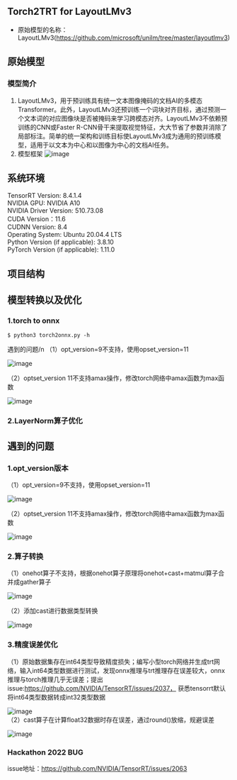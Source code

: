 ## Torch2TRT for LayoutLMv3
- 原始模型的名称：LayoutLMv3(https://github.com/microsoft/unilm/tree/master/layoutlmv3)


## 原始模型
### 模型简介
1. LayoutLMv3，用于预训练具有统一文本图像掩码的文档AI的多模态Transformer。此外，LayoutLMv3还预训练一个词块对齐目标，通过预测一个文本词的对应图像块是否被掩码来学习跨模态对齐。LayoutLMv3不依赖预训练的CNN或Faster R-CNN骨干来提取视觉特征，大大节省了参数并消除了局部标注。简单的统一架构和训练目标使LayoutLMv3成为通用的预训练模型，适用于以文本为中心和以图像为中心的文档AI任务。
2. 模型框架
![image](https://user-images.githubusercontent.com/49616374/170653429-e9557526-3e14-4c17-b00c-20c7a709fe7b.png)

## 系统环境
TensorRT Version: 8.4.1.4<br>
NVIDIA GPU: NVIDIA A10<br>
NVIDIA Driver Version: 510.73.08<br>
CUDA Version：11.6<br>
CUDNN Version: 8.4<br>
Operating System: Ubuntu 20.04.4 LTS<br>
Python Version (if applicable): 3.8.10<br>
PyTorch Version (if applicable): 1.11.0<br>

## 项目结构


## 模型转换以及优化
### 1.torch to onnx

```
$ python3 torch2onnx.py -h
```

遇到的问题/n
（1）opt_version=9不支持，使用opset_version=11

![image](https://user-images.githubusercontent.com/49616374/174259578-b0606449-3a40-4171-aa32-d2dab8549a93.png)

（2）optset_version 11不支持amax操作，修改torch网络中amax函数为max函数

![image](https://user-images.githubusercontent.com/49616374/174259606-c2d4ea64-4125-42cf-82b8-657e660c54ed.png)
### 2.LayerNorm算子优化
## 遇到的问题
### 1.opt_version版本
（1）opt_version=9不支持，使用opset_version=11

![image](https://user-images.githubusercontent.com/49616374/174259578-b0606449-3a40-4171-aa32-d2dab8549a93.png)

（2）optset_version 11不支持amax操作，修改torch网络中amax函数为max函数

![image](https://user-images.githubusercontent.com/49616374/174259606-c2d4ea64-4125-42cf-82b8-657e660c54ed.png)

### 2.算子转换
（1）onehot算子不支持，根据onehot算子原理将onehot+cast+matmul算子合并成gather算子

![image](https://user-images.githubusercontent.com/49616374/174260371-2d1e6093-3a0f-4808-a76d-9380f6654b7f.png)

（2）添加cast进行数据类型转换

![image](https://user-images.githubusercontent.com/49616374/174260502-3a511afc-2b91-49f4-adc2-92b607f2ec43.png)
### 3.精度误差优化
（1）原始数据集存在int64类型导致精度损失；编写小型torch网络并生成trt网络，输入int64类型数据进行测试，发现onnx推理与trt推理存在误差较大，onnx推理与torch推理几乎无误差；提出issue:https://github.com/NVIDIA/TensorRT/issues/2037， 获悉tensorrt默认将int64类型数据转成int32类型数据<br>

![image](https://user-images.githubusercontent.com/49616374/174260801-f0c100b5-84db-4bc2-916a-dfa2ca21e481.png)<br>
（2）cast算子在计算float32数据时存在误差，通过round()放缩，规避误差<br>

![image](https://user-images.githubusercontent.com/49616374/174262579-f7b5157d-ab4c-4d00-af7a-8d568ee69582.png)

### Hackathon 2022 BUG
issue地址：https://github.com/NVIDIA/TensorRT/issues/2063
